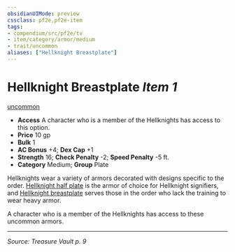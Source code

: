 ```yaml
---
obsidianUIMode: preview
cssclass: pf2e,pf2e-item
tags:
- compendium/src/pf2e/tv
- item/category/armor/medium
- trait/uncommon
aliases: ["Hellknight Breastplate"]
---
```

# Hellknight Breastplate *Item 1*  
[uncommon](uncommon.md "Uncommon Rarity Trait")  

- **Access** A character who is a member of the Hellknights has access to this option.
- **Price** 10 gp
- **Bulk** 1
- **AC Bonus** +4; **Dex Cap** +1
- **Strength** 16; **Check Penalty** -2; **Speed Penalty** -5 ft.
- **Category** Medium; **Group** Plate 

Hellknights wear a variety of armors decorated with designs specific to the order. [Hellknight half plate](hellknight-half-plate-tv.md) is the armor of choice for Hellknight signifiers, and [Hellknight breastplate](hellknight-breastplate-tv.md) serves those in the order who lack the training to wear heavy armor.

A character who is a member of the Hellknights has access to these uncommon armors.


---
*Source: Treasure Vault p. 9*